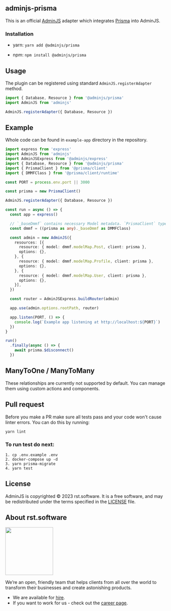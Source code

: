 ## adminjs-prisma

This is an official [AdminJS](https://github.com/SoftwareBrothers/adminjs) adapter which integrates [Prisma](https://prisma.io/) into AdminJS.

### Installation

- yarn: `yarn add @adminjs/prisma`

- npm: `npm install @adminjs/prisma`

## Usage

The plugin can be registered using standard `AdminJS.registerAdapter` method.

```typescript
import { Database, Resource } from '@adminjs/prisma'
import AdminJS from 'adminjs'

AdminJS.registerAdapter({ Database, Resource })
```

## Example

Whole code can be found in `example-app` directory in the repository.

```typescript
import express from 'express'
import AdminJS from 'adminjs'
import AdminJSExpress from '@adminjs/express'
import { Database, Resource } from '@adminjs/prisma'
import { PrismaClient } from '@prisma/client'
import { DMMFClass } from '@prisma/client/runtime'

const PORT = process.env.port || 3000

const prisma = new PrismaClient()

AdminJS.registerAdapter({ Database, Resource })

const run = async () => {
  const app = express()

  // `_baseDmmf` contains necessary Model metadata. `PrismaClient` type doesn't have it included
  const dmmf = ((prisma as any)._baseDmmf as DMMFClass)

  const admin = new AdminJS({
    resources: [{
      resource: { model: dmmf.modelMap.Post, client: prisma },
      options: {},
    }, {
      resource: { model: dmmf.modelMap.Profile, client: prisma },
      options: {},
    }, {
      resource: { model: dmmf.modelMap.User, client: prisma },
      options: {},
    }],
  })

  const router = AdminJSExpress.buildRouter(admin)

  app.use(admin.options.rootPath, router)

  app.listen(PORT, () => {
    console.log(`Example app listening at http://localhost:${PORT}`)
  })
}

run()
  .finally(async () => {
    await prisma.$disconnect()
  })
```

## ManyToOne / ManyToMany

These relationships are currently not supported by default. You can manage them using custom actions and components.

## Pull request

Before you make a PR make sure all tests pass and your code won't cause linter errors.
You can do this by running:

```
yarn lint
```

### To run test do next:
```
1. cp .env.example .env
2. docker-compose up -d
3. yarn prisma-migrate
4. yarn test
```

## License

AdminJS is copyrighted © 2023 rst.software. It is a free software, and may be redistributed under the terms specified in the [LICENSE](LICENSE.md) file.

## About rst.software

<img src="https://pbs.twimg.com/profile_images/1367119173604810752/dKVlj1YY_400x400.jpg" width=150>

We’re an open, friendly team that helps clients from all over the world to transform their businesses and create astonishing products.

* We are available for [hire](https://www.rst.software/estimate-your-project).
* If you want to work for us - check out the [career page](https://www.rst.software/join-us).

